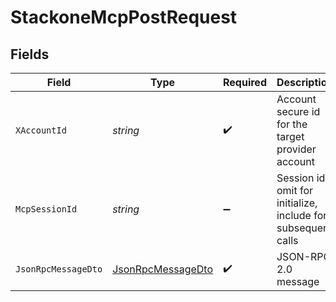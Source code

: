 # StackoneMcpPostRequest


## Fields

| Field                                                             | Type                                                              | Required                                                          | Description                                                       |
| ----------------------------------------------------------------- | ----------------------------------------------------------------- | ----------------------------------------------------------------- | ----------------------------------------------------------------- |
| `XAccountId`                                                      | *string*                                                          | :heavy_check_mark:                                                | Account secure id for the target provider account                 |
| `McpSessionId`                                                    | *string*                                                          | :heavy_minus_sign:                                                | Session id; omit for initialize, include for subsequent calls     |
| `JsonRpcMessageDto`                                               | [JsonRpcMessageDto](../../Models/Components/JsonRpcMessageDto.md) | :heavy_check_mark:                                                | JSON-RPC 2.0 message                                              |